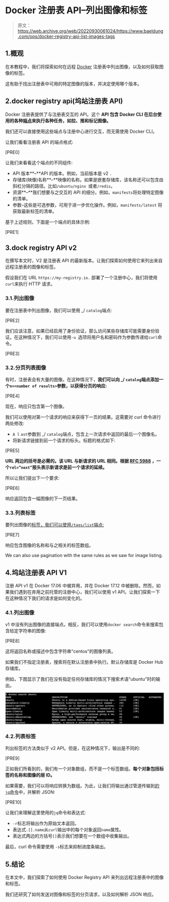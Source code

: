 # Docker 注册表 API–列出图像和标签

> 原文：<https://web.archive.org/web/20220930061024/https://www.baeldung.com/ops/docker-registry-api-list-images-tags>

## 1.概观

在本教程中，我们将探索如何在远程 [Docker](/web/20221128054910/https://www.baeldung.com/tag/docker/) 注册表中列出图像，以及如何获取图像的标签。

这有助于找出注册表中可用的特定图像的版本，并决定使用哪个版本。

## 2.docker registry api(坞站注册表 API)

Docker 注册表提供了与注册表交互的 API。这个 **API 包含 Docker CLI 在后台使用的各种[端点](https://web.archive.org/web/20221128054910/https://docs.docker.com/registry/spec/api/#detail)来执行各种任务，如拉、推和标记图像。**

我们还可以直接使用这些端点与注册中心进行交互，而无需使用 Docker CLI。

让我们看看注册表 API 的端点格式:

[PRE0]

让我们来看看这个端点的不同组件:

*   API 版本**–**API 的版本。例如，当前版本是 v2 `.`
*   存储库(映像)名称**–**映像的名称。如果是嵌套存储库，该名称还可以包含由斜杠分隔的路径。比如`/ubuntu/nginx `或者`/redis`。
*   资源**–**我们想要与之交互的 API 的细分。例如，`manifests`将处理特定图像的清单。
*   参数–这些是可选参数，可用于进一步优化操作。例如，`manifests/latest` 将获取最新标签的清单。

基于上述规则，下面是一个端点的具体示例:

[PRE1]

## 3.dock registry API v2

在撰写本文时，V2 是注册表 API 的最新版本。让我们探索如何使用它来列出来自远程注册表的图像和标签。

假设我们在 URL `https://my-registry.io.` 部署了一个注册中心，我们将使用`curl`来执行 HTTP 请求。

### 3.1.列出图像

要在注册表中列出图像，我们可以使用 _/ `catalog`端点:

[PRE2]

我们应该注意，如果已经启用了身份验证，那么访问某些存储库可能需要身份验证。在这种情况下，我们可以使用`-u `选项将用户名和密码作为参数传递给`curl`命令。

[PRE3]

### 3.2.分页列表图像

有时，注册表会有大量的图像。在这种情况下，**我们可以向 _/ `catalog`端点添加一个`n=<number of results>`参数，以获得分页的响应:**

[PRE4]

现在，响应只包含第一个图像。

我们可以使用对第一个请求的响应来获得下一页的结果。这需要对 curl 命令进行两处修改:

*   `A l` `ast`参数到 _/ `catalog`端点，包含上一次请求中返回的最后一个图像名。
*   将新请求链接到前一个请求的标头。标题的格式如下:

[PRE5]

**URL 两边的括号是必需的。该 URL 与新请求的 URL 相同。根据 [RFC 5988](https://web.archive.org/web/20221128054910/https://tools.ietf.org/html/rfc5988) ，一个`rel=”next”`报头表示新请求是前一个请求的延续。**

所以让我们提出下一个要求:

[PRE6]

响应返回包含一幅图像的下一页结果。

### 3.3.列表标签

要列出图像的[标签，我们可以使用`/tags/list`端点:](/web/20221128054910/https://www.baeldung.com/ops/docker-tag)

[PRE7]

响应包含图像的名称和与之相关的标签数组。

We can also use pagination with the same rules as we saw for image listing.

## 4.坞站注册表 API V1

注册 API v1 在 Docker 17.06 中被弃用，并在 Docker 17.12 中被删除。然而，如果我们遇到在弃用之前托管的注册中心，我们可以使用 v1 API。让我们探索一下在这种情况下我们的请求是如何变化的。

### 4.1.列出图像

v1 中没有列出图像的直接端点。相反，我们可以使用`docker search`命令来搜索包含给定字符串的图像:

[PRE8]

这将返回名称或描述中包含字符串“centos”的图像列表。

如果我们不指定注册表，搜索将在默认注册表中执行。默认存储库是 Docker Hub 存储库。

例如，下图显示了我们在没有指定任何存储库的情况下搜索术语“ubuntu”时的输出。

[![Docker search ubuntu command run in a terminal and results displaying all the images matching the search query](img/7aefd5f7956bce5293cfd43c88ce7831.png)](/web/20221128054910/https://www.baeldung.com/wp-content/uploads/2022/05/Screenshot-2022-05-22-at-11.13.01-AM.png)

### 4.2.列表标签

列出标签的方法类似于 v2 API。但是，在这种情况下，输出是不同的:

[PRE9]

正如我们所看到的，我们有一个对象数组，而不是一个标签数组。**每个对象包括标签的名称和图像的层 ID。**

如果需要，我们可以将响应转换为数组。为此，让我们将输出通过管道传输到[的`jq`命令](/web/20221128054910/https://www.baeldung.com/linux/jq-command-json)中，并解析 JSON:

[PRE10]

让我们来理解这里使用的`jq`命令和表达式:

*   `-r`标志将输出作为原始文本返回。
*   表达式`.[].name`从`curl`输出中的每个对象返回`name`属性。
*   表达式两边的方括号`[]`表示我们想要在一个数组中收集输出。

最后，curl 命令需要使用 `-s`标志来抑制进度条输出。

## 5.结论

在本文中，我们探索了如何使用 Docker Registry API 来列出远程注册表中的图像和标签。

我们还研究了如何发送对图像和标签的分页请求，以及如何解析 JSON 响应。
